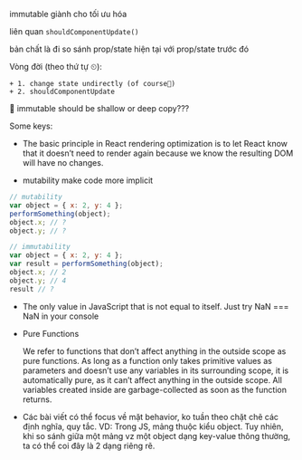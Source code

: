 immutable giành cho tối ưu hóa

liên quan `shouldComponentUpdate()`

bản chất là đi so sánh prop/state hiện tại với prop/state trước đó

Vòng đời (theo thứ tự ⏲):

    + 1. change state undirectly (of course🧛‍)
    + 2. shouldComponentUpdate

🤔 immutable should be shallow or deep copy???

Some keys:

  + The basic principle in React rendering optimization is to let React know that it doesn’t need to render again because we know the resulting DOM will have no changes.

  + mutability make code more implicit

```js
// mutability
var object = { x: 2, y: 4 };
performSomething(object);
object.x; // ?
object.y; // ?

// immutability
var object = { x: 2, y: 4 };
var result = performSomething(object);
object.x; // 2
object.y; // 4
result // ?
```

  + The only value in JavaScript that is not equal to itself. Just try NaN === NaN in your console

  + Pure Functions

    We refer to functions that don’t affect anything in the outside scope as pure functions. As long as a function only takes primitive values as parameters and doesn’t use any variables in its surrounding scope, it is automatically pure, as it can’t affect anything in the outside scope. All variables created inside are garbage-collected as soon as the function returns.

  + Các bài viết có thể focus về mặt behavior, ko tuần theo chặt chẽ các định nghĩa, quy tắc.
    VD: Trong JS, mảng thuộc kiểu object. Tuy nhiên, khi so sánh giữa một mảng vz một object dạng key-value thông thường, ta có thể coi đây là 2 dạng riêng rẽ.